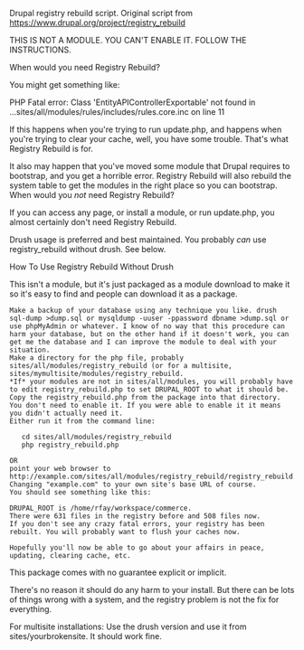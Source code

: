 Drupal registry rebuild script. 
Original script from https://www.drupal.org/project/registry_rebuild

THIS IS NOT A MODULE. YOU CAN'T ENABLE IT. FOLLOW THE INSTRUCTIONS.

When would you need Registry Rebuild?

You might get something like:

PHP Fatal error:  Class 'EntityAPIControllerExportable' not found in ...sites/all/modules/rules/includes/rules.core.inc on line 11

If this happens when you're trying to run update.php, and happens when you're trying to clear your cache, well, you have some trouble. That's what Registry Rebuild is for.

It also may happen that you've moved some module that Drupal requires to bootstrap, and you get a horrible error. Registry Rebuild will also rebuild the system table to get the modules in the right place so you can bootstrap.
When would you *not* need Registry Rebuild?

If you can access any page, or install a module, or run update.php, you almost certainly don't need Registry Rebuild.

Drush usage is preferred and best maintained. You probably *can* use registry_rebuild without drush. See below.

How To Use Registry Rebuild Without Drush

This isn't a module, but it's just packaged as a module download to make it so
it's easy to find and people can download it as a package.

    Make a backup of your database using any technique you like. drush sql-dump >dump.sql or mysqldump -uuser -ppassword dbname >dump.sql or use phpMyAdmin or whatever. I know of no way that this procedure can harm your database, but on the other hand if it doesn't work, you can get me the database and I can improve the module to deal with your situation.
    Make a directory for the php file, probably sites/all/modules/registry_rebuild (or for a multisite, sites/mymultisite/modules/registry_rebuild.
    *If* your modules are not in sites/all/modules, you will probably have to edit registry_rebuild.php to set DRUPAL_ROOT to what it should be.
    Copy the registry_rebuild.php from the package into that directory.
    You don't need to enable it. If you were able to enable it it means you didn't actually need it.
    Either run it from the command line:

       cd sites/all/modules/registry_rebuild
       php registry_rebuild.php

    OR
    point your web browser to
    http://example.com/sites/all/modules/registry_rebuild/registry_rebuild.php
    Changing "example.com" to your own site's base URL of course.
    You should see something like this:

    DRUPAL_ROOT is /home/rfay/workspace/commerce.
    There were 631 files in the registry before and 508 files now.
    If you don't see any crazy fatal errors, your registry has been rebuilt. You will probably want to flush your caches now.

    Hopefully you'll now be able to go about your affairs in peace, updating, clearing cache, etc.

This package comes with no guarantee explicit or implicit.

There's no reason it should do any harm to your install. But there can be lots of things wrong with a system, and the registry problem is not the fix for everything.

For multisite installations: Use the drush version and use it from sites/yourbrokensite. It should work fine.